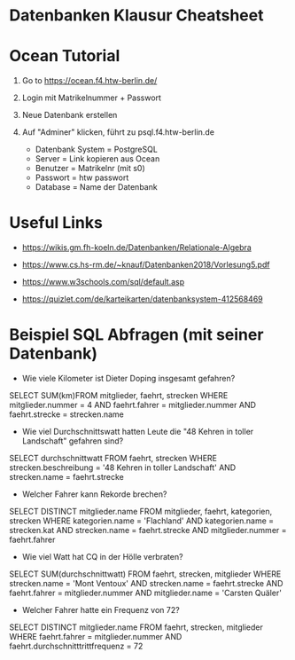 # Datenbanken Klausur Cheatsheet


# Ocean Tutorial
1. Go to https://ocean.f4.htw-berlin.de/
2. Login mit Matrikelnummer + Passwort
3. Neue Datenbank erstellen
4. Auf "Adminer" klicken, führt zu psql.f4.htw-berlin.de

   - Datenbank System  = PostgreSQL
   - Server            = Link kopieren aus Ocean 
   - Benutzer          = Matrikelnr (mit s0)
   - Passwort          = htw passwort
   - Database          = Name der Datenbank

# Useful Links

- https://wikis.gm.fh-koeln.de/Datenbanken/Relationale-Algebra
- https://www.cs.hs-rm.de/~knauf/Datenbanken2018/Vorlesung5.pdf
- https://www.w3schools.com/sql/default.asp

- https://quizlet.com/de/karteikarten/datenbanksystem-412568469

# Beispiel SQL Abfragen (mit seiner Datenbank)

- Wie viele Kilometer ist Dieter Doping insgesamt gefahren?

SELECT SUM(km)FROM mitglieder, faehrt, strecken
WHERE mitglieder.nummer = 4 AND faehrt.fahrer = mitglieder.nummer AND faehrt.strecke = strecken.name
- Wie viel Durchschnittswatt hatten Leute die "48 Kehren in toller Landschaft" gefahren sind?

SELECT durchschnittwatt FROM faehrt, strecken
WHERE  strecken.beschreibung = '48 Kehren in toller Landschaft' AND strecken.name = faehrt.strecke
- Welcher Fahrer kann Rekorde brechen?

SELECT DISTINCT mitglieder.name FROM mitglieder, faehrt, kategorien, strecken
WHERE  kategorien.name = 'Flachland' AND kategorien.name = strecken.kat AND strecken.name = faehrt.strecke AND mitglieder.nummer = faehrt.fahrer
- Wie viel Watt hat CQ in der Hölle  verbraten?

SELECT SUM(durchschnittwatt) FROM faehrt, strecken, mitglieder
WHERE strecken.name = 'Mont Ventoux' AND strecken.name = faehrt.strecke AND faehrt.fahrer = mitglieder.nummer AND mitglieder.name = 'Carsten Quäler'
- Welcher Fahrer hatte ein Frequenz von 72?

SELECT DISTINCT mitglieder.name FROM faehrt, strecken, mitglieder
WHERE  faehrt.fahrer = mitglieder.nummer AND  faehrt.durchschnitttrittfrequenz = 72

